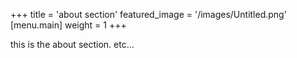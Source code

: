 +++
title = 'about section'
featured_image = '/images/Untitled.png'
[menu.main]
weight = 1
+++

this is the about section. etc...
